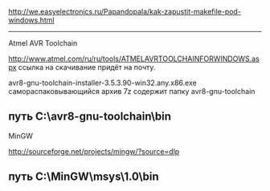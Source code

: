 http://we.easyelectronics.ru/Papandopala/kak-zapustit-makefile-pod-windows.html


-----------------------------------------------------------------------------------------------
Atmel AVR Toolchain

http://www.atmel.com/ru/ru/tools/ATMELAVRTOOLCHAINFORWINDOWS.aspx
ссылка на скачивание придёт на почту.

avr8-gnu-toolchain-installer-3.5.3.90-win32.any.x86.exe самораспаковывающийся архив 7z содержит папку avr8-gnu-toolchain

путь
C:\avr8-gnu-toolchain\bin
-----------------------------------------------------------------------------------------------
MinGW

http://sourceforge.net/projects/mingw/?source=dlp

путь
C:\MinGW\msys\1.0\bin
-----------------------------------------------------------------------------------------------